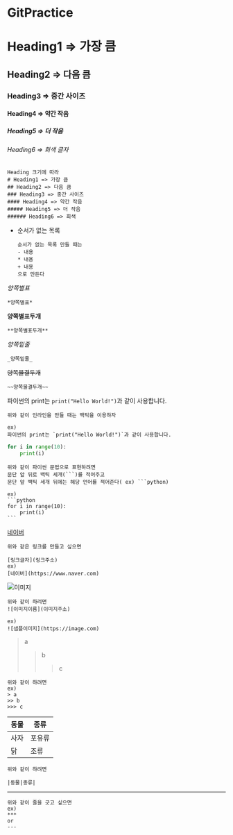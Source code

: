 # GitPractice

# Heading1 => 가장 큼
## Heading2 => 다음 큼
### Heading3 => 중간 사이즈
#### Heading4 => 약간 작음
##### Heading5 => 더 작음
###### Heading6 => 회색 글자

```
Heading 크기에 따라
# Heading1 => 가장 큼
## Heading2 => 다음 큼
### Heading3 => 중간 사이즈
#### Heading4 => 약간 작음
##### Heading5 => 더 작음
###### Heading6 => 회색
```



- 순서가 없는 목록

  ```
  순서가 없는 목록 만들 때는
  - 내용
  * 내용
  + 내용
  으로 만든다
  ```



*양쪽별표*

```
*양쪽별표*
```



**양쪽별표두개**

```
**양쪽별표두개**
```



_양쪽밑줄_

```
_양쪽밑줄_
```



~~양쪽물결두개~~

```
~~양쪽물결두개~~
```



파이썬의 print는 `print("Hello World!")`과 같이 사용합니다.

```
위와 같이 인라인을 만들 때는 백틱을 이용하자

ex)
파이썬의 print는 `print("Hello World!")`과 같이 사용합니다.
```



```python
for i in range(10):
	print(i)
```

````
위와 같이 파이썬 문법으로 표현하려면
문단 앞 뒤로 백틱 세개(```)를 적어주고
문단 앞 백틱 세개 뒤에는 해당 언어를 적어준다( ex) ```python)

ex)
```python
for i in range(10):
	print(i)
```
````



[네이버](https://www.naver.com)

```
위와 같은 링크를 만들고 싶으면

[링크글자](링크주소)
ex)
[네이버](https://www.naver.com)
```





![이미지](https://image.shutterstock.com/image-vector/sample-stamp-grunge-texture-vector-600w-1389188327.jpg)

```
위와 같이 하려면
![이미지이름](이미지주소)

ex)
![샘플이미지](https://image.com)
```



> a
>
> > b
> >
> > > c

```
위와 같이 하려면
ex)
> a
>> b
>>> c
```



| 동물 | 종류   |
| ---- | ------ |
| 사자 | 포유류 |
| 닭   | 조류   |

```
위와 같이 하려면

|동물|종류|
```



***

```
위와 같이 줄을 긋고 싶으면
ex)
***
or
---
```



